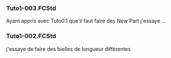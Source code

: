 ### Tuto1-003.FCStd
Ayant appris avec Tuto0.1 que'il faut faire des New Part j'essaye ...

### Tuto1-002.FCStd
j'essaye de faire des bielles de longueur différentes